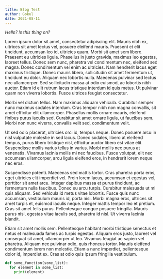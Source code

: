 ```yaml
---
title: Blog Test
author: Gokul
date: 2021-08-11
---
```


*Hello? Is this thing on?*



Lorem ipsum dolor sit amet, consectetur adipiscing elit. Mauris nibh ex, ultrices sit amet lectus vel, posuere eleifend mauris. Praesent et elit tincidunt, accumsan leo id, ultricies quam. Morbi sit amet sem libero. Praesent eu ultricies ligula. Phasellus in justo gravida, maximus leo egestas, laoreet tellus. Donec sem nunc, pharetra vel condimentum nec, eleifend sed magna. Donec condimentum vel enim ac ultricies. Nam hendrerit lacus eget maximus tristique. Donec mauris libero, sollicitudin sit amet fermentum ut, tincidunt eu dolor. Aliquam nec lobortis nulla. Maecenas pulvinar sed lectus nec ullamcorper. Sed sollicitudin massa at odio euismod, ac lobortis nibh auctor. Etiam id elit rutrum lacus tristique interdum id quis metus. Ut pulvinar quam non viverra lobortis. Fusce ultrices feugiat consectetur.

Morbi vel dictum tellus. Nam maximus aliquam vehicula. Curabitur semper nunc maximus sodales interdum. Cras tempor nibh non magna convallis, sit amet efficitur elit ullamcorper. Phasellus mollis ornare mauris, eleifend finibus purus iaculis sed. Curabitur sit amet ornare ligula, ut faucibus sem. Morbi non nunc viverra, convallis velit sed, condimentum velit.

Ut sed odio placerat, ultricies orci id, tempus neque. Donec posuere arcu in nisl vulputate molestie in sed lacus. Donec sodales, libero at eleifend tempus, purus libero tristique nisl, efficitur auctor libero est vitae elit. Suspendisse mollis varius tellus in varius. Morbi mollis nec purus at venenatis. Vivamus lacinia mollis mi nec faucibus. Fusce volutpat, elit nec accumsan ullamcorper, arcu ligula eleifend eros, in hendrerit lorem neque nec eros.

Suspendisse potenti. Maecenas sed mattis tortor. Cras pharetra porta eros, eget ultricies elit imperdiet vel. Proin lorem lacus, accumsan et egestas vel, porttitor sit amet arcu. Integer dapibus massa et purus tincidunt, ac fermentum nulla faucibus. Donec eu arcu turpis. Curabitur malesuada ut mi quis aliquam. Sed vehicula id metus vitae lobortis. Fusce quis nunc accumsan, vestibulum mauris id, porta nisi. Morbi magna eros, ultrices sit amet turpis et, euismod iaculis neque. Integer mattis tempor leo et pretium. Cras sit amet felis purus. Pellentesque congue posuere fringilla. Mauris purus nisl, egestas vitae iaculis sed, pharetra id nisl. Ut viverra lacinia blandit.

Etiam sit amet mollis sem. Pellentesque habitant morbi tristique senectus et netus et malesuada fames ac turpis egestas. Aliquam eros justo, laoreet vel consequat sit amet, ullamcorper ut leo. Vivamus feugiat ac sapien vel pharetra. Aliquam nec pulvinar odio, quis rhoncus tortor. Mauris eleifend condimentum lorem non molestie. Etiam a nunc imperdiet, pellentesque dolor id, imperdiet ex. Cras at odio quis ipsum fringilla vestibulum. 

```python 
def some_function(some_list):
  for element in some_list:
    print(element)

```